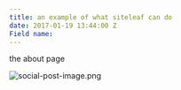 ```yaml
---
title: an example of what siteleaf can do
date: 2017-01-19 13:44:00 Z
Field name: 
---
```


the about page

![social-post-image.png](/uploads/social-post-image.png)